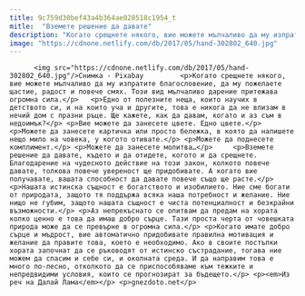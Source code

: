 ```yaml
---
title: 9c759d30bef43a4b364ae028518c1954_t
mitle:  "Вземете решение да давате"
description: "Когато срещнете някого, вие можете мълчаливо да му изпратите благословение, да му пожелаете щастие, радост и повече смях. Този вид мълчаливо дарение притежава огромна сила. Едно от полезните неща, които научих в детството си, и на които уча и другите, това е никога да не влизам в нечий дом с празни ръце. Ще кажете, как …"
image: "https://cdnone.netlify.com/db/2017/05/hand-302802_640.jpg"
---
```


          <img src="https://cdnone.netlify.com/db/2017/05/hand-302802_640.jpg"/>Снимка - Pixabay         <p>Когато срещнете някого, вие можете мълчаливо да му изпратите благословение, да му пожелаете щастие, радост и повече смях. Този вид мълчаливо дарение притежава огромна сила.</p>   <p>Едно от полезните неща, които научих в детството си, и на които уча и другите, това е никога да не влизам в нечий дом с празни ръце. Ще кажете, как да давам, когато и аз съм в недоимък?</p> <p>Вие можете да занесете цвете. Едно цвете.</p> <p>Можете да занесете картичка или просто бележка, в която да напишете нещо мило на човека, у когото отивате.</p> <p>Можете да поднесете комплимент.</p> <p>Можете да занесете молитва…</p>     <p>Вземете решение да давате, където и да отидете, когото и да срещнете. Благодарение на чудесното действие на този закон, колкото повече давате, толкова повече увереност ще придобивате. А когато вие получавате, вашата способност да давате повече също ще расте.</p> <p>Нашата истинска същност е богатството и изобилието. Ние сме богати от природата, защото тя поддържа всяка наша потребност и желание. Ние нищо не губим, защото нашата същност е чиста потенциалност и безкрайни възможности.</p> <p>Аз непрекъснато се опитвам да предам на хората колко ценно e това да имаш добро сърце. Тази проста черта от човешката природа може да се превърне в огромна сила.</p> <p>Когато имате добро сърце и мъдрост, вие автоматично придобивате правилна мотивация и желание да правите това, което е необходимо. Ако в своите постъпки хората започнат да се ръководят от истинско състрадание, тогава ние можем да спасим и себе си, и околната среда. И да направим това е много по-лесно, отколкото да се приспособяваме към тежките и непредвидими условия, които се прогнозират за бъдещето.</p> <p><em>Из реч на Далай Лама</em></p> <p>gnezdoto.net</p>         